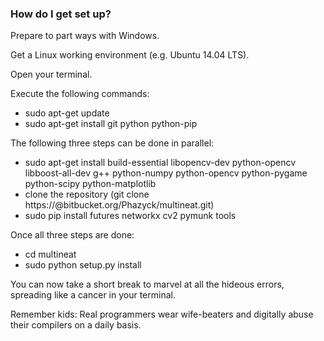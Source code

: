 ### How do I get set up? ###

Prepare to part ways with Windows.

Get a Linux working environment (e.g. Ubuntu 14.04 LTS).

Open your terminal.

Execute the following commands:

* sudo apt-get update
* sudo apt-get install git python python-pip


The following three steps can be done in parallel:

* sudo apt-get install build-essential libopencv-dev python-opencv libboost-all-dev g++ python-numpy python-opencv python-pygame python-scipy python-matplotlib
* clone the repository (git clone https://<UNAME>@bitbucket.org/Phazyck/multineat.git)
* sudo pip install futures networkx cv2 pymunk tools


Once all three steps are done:

* cd multineat
* sudo python setup.py install

You can now take a short break to marvel at all the hideous errors, spreading like a cancer in your terminal.

Remember kids: Real programmers wear wife-beaters and digitally abuse their compilers on a daily basis.